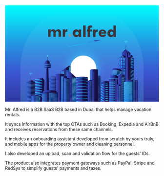 ![Banner](/content/projects/mralfred.jpg)

Mr. Alfred is a B2B SaaS B2B based in Dubai that helps manage vacation rentals.

It syncs information with the top OTAs such as Booking, Expedia and AirBnB and receives reservations from these same channels.

It includes an onboarding assistant developed from scratch by yours truly, and mobile apps for the property owner and cleaning personnel.

I also developed an upload, scan and validation flow for the guests' IDs.

The product also integrates payment gateways such as PayPal, Stripe and RedSys to simplify guests' payments and taxes.
